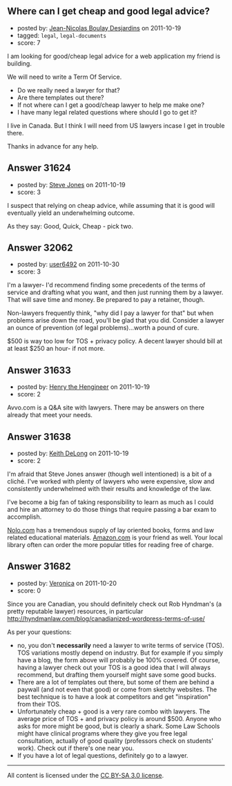 ## Where can I get cheap and good legal advice?

- posted by: [Jean-Nicolas Boulay Desjardins](https://stackexchange.com/users/-1/13889-jean-nicolas-boulay-desjardins) on 2011-10-19
- tagged: `legal`, `legal-documents`
- score: 7

I am looking for good/cheap legal advice for a web application my friend is building.

We will need to write a Term Of Service. 

- Do we really need a lawyer for that?
- Are there templates out there? 
- If not where can I get a good/cheap lawyer to help me make one?
- I have many legal related questions where should I go to get it?

I live in Canada. But I think I will need from US lawyers incase I get in trouble there.

Thanks in advance for any help.


## Answer 31624

- posted by: [Steve Jones](https://stackexchange.com/users/-1/12985-steve-jones) on 2011-10-19
- score: 3

I suspect that relying on cheap advice, while assuming that it is good will eventually yield an underwhelming outcome.

As they say: Good, Quick, Cheap - pick two.


## Answer 32062

- posted by: [user6492](https://stackexchange.com/users/-1/6492-user6492) on 2011-10-30
- score: 3

I'm a lawyer- I'd recommend finding some precedents of the terms of service and drafting what you want, and then just running them by a lawyer.  That will save time and money.   Be prepared to pay a retainer, though.

Non-lawyers frequently think, "why did I pay a lawyer for that" but when problems arise down the road, you'll be glad that you did.  Consider a lawyer an ounce of prevention (of legal problems)...worth a pound of cure.

$500 is way too low for TOS + privacy policy.  A decent lawyer should bill at at least $250 an hour- if not more.


## Answer 31633

- posted by: [Henry the Hengineer](https://stackexchange.com/users/-1/1692-henry-the-hengineer) on 2011-10-19
- score: 2

Avvo.com is a Q&A site with lawyers. There may be answers on there already that meet your needs.


## Answer 31638

- posted by: [Keith DeLong](https://stackexchange.com/users/-1/888-keith-delong) on 2011-10-19
- score: 2

<p>I'm afraid that Steve Jones answer (though well intentioned) is a bit of a cliché. I've worked with plenty of lawyers who were expensive, slow and consistently underwhelmed with their results and knowledge of the law.  </p>

<p>I've become a big fan of taking responsibility to learn as much as I could and hire an attorney to do those things that require passing a bar exam to accomplish. </p>

<p><a href="http://www.nolo.com/" rel="nofollow">Nolo.com</a> has a tremendous supply of lay oriented books, forms and law related educational materials. <a href="http://amazon.com" rel="nofollow">Amazon.com</a> is your friend as well.  Your local library often can order the more popular titles for reading free of charge.</p>



## Answer 31682

- posted by: [Veronica](https://stackexchange.com/users/-1/13945-veronica) on 2011-10-20
- score: 0

Since you are Canadian, you should definitely check out Rob Hyndman's (a pretty reputable lawyer) resources, in particular http://hyndmanlaw.com/blog/canadianized-wordpress-terms-of-use/

As per your questions:

 - no, you don't **necessarily** need a lawyer to write terms of service (TOS). TOS variations mostly depend on industry. But for example if you simply have a blog, the form above will probably be 100% covered. Of course, having a lawyer check out your TOS is a good idea that I will always recommend, but drafting them yourself might save some good bucks.
 - There are a lot of templates out there, but some of them are behind a paywall (and not even that good) or come from sketchy websites. The best technique is to have a look at competitors and get "inspiration" from their TOS. 
 - Unfortunately cheap + good is a very rare combo with lawyers. The average price of TOS + and privacy policy is around $500. Anyone who asks for more might be good, but is clearly a shark. Some Law Schools might have clinical programs where they give you free legal consultation, actually of good quality (professors check on students' work). Check out if there's one near you.
 - If you have a lot of legal questions, definitely go to a lawyer.







---

All content is licensed under the [CC BY-SA 3.0 license](https://creativecommons.org/licenses/by-sa/3.0/).
